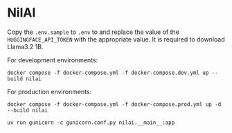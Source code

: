 # NilAI

Copy the `.env.sample` to `.env` to and replace the value of the `HUGGINGFACE_API_TOKEN` with the appropriate value. It is required to download Llama3.2 1B.

For development environments:
```shell
docker compose -f docker-compose.yml -f docker-compose.dev.yml up --build nilai
```

For production environments:
```shell
docker compose -f docker-compose.yml -f docker-compose.prod.yml up -d --build nilai
```

```
uv run gunicorn -c gunicorn.conf.py nilai.__main__:app
```